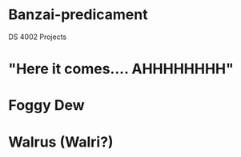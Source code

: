 # Banzai-predicament
DS 4002 Projects

# "Here it comes.... AHHHHHHHH"
# Foggy Dew
# Walrus (Walri?)
